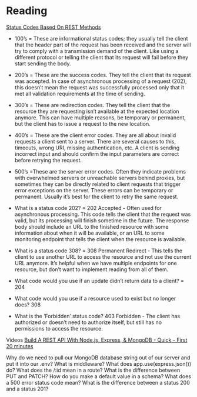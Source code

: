 # Reading

[Status Codes Based On REST Methods](https://www.moesif.com/blog/technical/api-design/Which-HTTP-Status-Code-To-Use-For-Every-CRUD-App/)



* 100’s = These are informational status codes; they usually tell the client that the header part of the request has been received and the server will try to comply with a transmission demand of the client. Like using a different protocol or telling the client that its request will fail before they start sending the body.


* 200’s = These are the success codes. They tell the client that its request was accepted. In case of asynchronous processing of a request (202), this doesn’t mean the request was successfully processed only that it met all validation requirements at the time of sending.


* 300’s = These are redirection codes. They tell the client that the resource they are requesting isn’t available at the expected location anymore. This can have multiple reasons, be temporary or permanent, but the client has to issue a request to the new location.


* 400’s = These are the client error codes. They are all about invalid requests a client sent to a server. There are several causes to this, timeouts, wrong URI, missing authentication, etc. A client is sending incorrect input and should confirm the input parameters are correct before retrying the request.


* 500’s =These are the server error codes. Often they indicate problems with overwhelmed servers or unreachable servers behind proxies, but sometimes they can be directly related to client requests that trigger error exceptions on the server. These errors can be temporary or permanent. Usually it’s best for the client to retry the same request.


* What is a status code 202? = 202 Accepted - Often used for asynchronous processing. This code tells the client that the request was valid, but its processing will finish sometime in the future. The response body should include an URL to the finished resource with some information about when it will be available, or an URL to some monitoring endpoint that tells the client when the resource is available.

* What is a status code 308? = 308 Permanent Redirect - This tells the client to use another URL to access the resource and not use the current URL anymore. It’s helpful when we have multiple endpoints for one resource, but don’t want to implement reading from all of them.

* What code would you use if an update didn’t return data to a client? = 204

* What code would you use if a resource used to exist but no longer does? 308

* What is the ‘Forbidden’ status code? 403 Forbidden - The client has authorized or doesn’t need to authorize itself, but still has no permissions to access the resource.



Videos
[Build A REST API With Node.js, Express, & MongoDB - Quick - First 20 minutes](https://www.youtube.com/channel/UCFbNIlppjAuEX4znoulh0Cw)

Why do we need to pull our MongoDB database string out of our server and put it into our .env?
What is middleware?
What does app.use(express.json()) do?
What does the /:id mean in a route?
What is the difference between PUT and PATCH?
How do you make a default value in a schema?
What does a 500 error status code mean?
What is the difference between a status 200 and a status 201?
